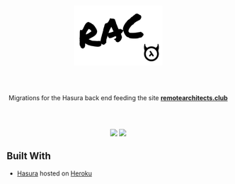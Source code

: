 <p align="center"><img src="https://raw.githubusercontent.com/Remote-Architects-Club/hasura-migrations/master/github-image.png"  width="200"/></a></p>
<br/><br/>
<p align="center" >Migrations for the Hasura back end feeding the site <a href="https://remotearchitects.club"><strong>remotearchitects.club</strong></a></p>
<br/><br/>
<p align="center">
  <img src="https://img.shields.io/github/last-commit/remote-architects-club/hasura-migrations"/> 
  <img src="https://img.shields.io/github/languages/top/remote-architects-club/hasura-migrations"/> 
</p>

## Built With

- [Hasura](https://hasura.io/) hosted on [Heroku](https://www.heroku.com/)
